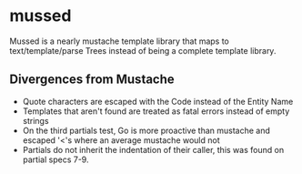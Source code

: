 # mussed


Mussed is a nearly mustache template library that maps to text/template/parse Trees instead of being a complete template library.

## Divergences from Mustache

* Quote characters are escaped with the Code instead of the Entity Name
* Templates that aren't found are treated as fatal errors instead of empty strings
* On the third partials test, Go is more proactive than mustache and escaped '<'s where an average mustache would not
* Partials do not inherit the indentation of their caller, this was found on partial specs 7-9.
